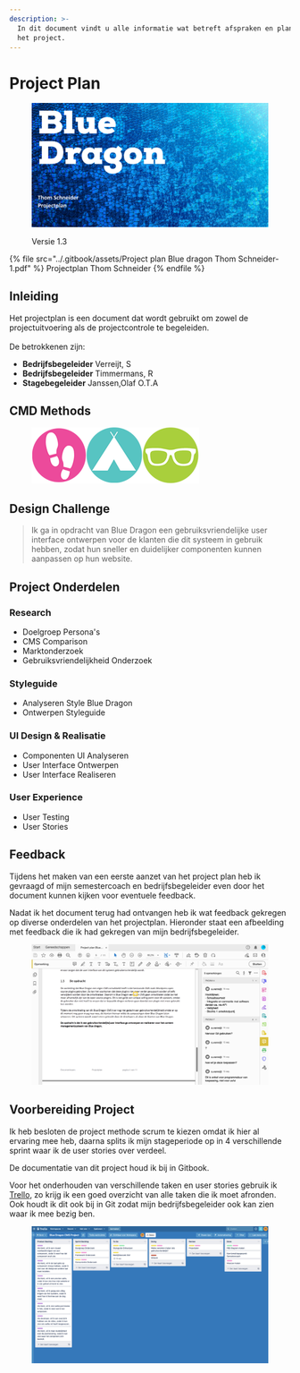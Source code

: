 ```yaml
---
description: >-
  In dit document vindt u alle informatie wat betreft afspraken en planning voor
  het project.
---
```


# Project Plan

<figure><img src="../.gitbook/assets/vakprojectplan.png" alt=""><figcaption><p>Versie 1.3</p></figcaption></figure>

{% file src="../.gitbook/assets/Project plan Blue dragon Thom Schneider-1.pdf" %}
Projectplan Thom Schneider&#x20;
{% endfile %}

## Inleiding

Het projectplan is een document dat wordt gebruikt om zowel de projectuitvoering als de projectcontrole te begeleiden.\
\
De betrokkenen zijn:

* **Bedrijfsbegeleider** Verreijt, S
* **Bedrijfsbegeleider** Timmermans, R
* **Stagebegeleider** Janssen,Olaf O.T.A

## CMD Methods

<figure><img src="../.gitbook/assets/trioangiatri.png" alt=""><figcaption></figcaption></figure>

## Design Challenge

> Ik ga in opdracht van Blue Dragon een gebruiksvriendelijke user interface ontwerpen voor de klanten die dit systeem in gebruik hebben, zodat hun sneller en duidelijker componenten kunnen aanpassen op hun website.

## Project Onderdelen

### Research

* Doelgroep Persona's
* CMS Comparison
* Marktonderzoek
* Gebruiksvriendelijkheid Onderzoek

### Styleguide

* Analyseren Style Blue Dragon
* Ontwerpen Styleguide

### UI Design & Realisatie

* Componenten UI Analyseren
* User Interface Ontwerpen
* User Interface Realiseren

### User Experience

* User Testing
* User Stories

## Feedback

Tijdens het maken van een eerste aanzet van het project plan heb ik gevraagd of mijn semestercoach en bedrijfsbegeleider even door het document kunnen kijken voor eventuele feedback.&#x20;

Nadat ik het document terug had ontvangen heb ik wat feedback gekregen op diverse onderdelen van het projectplan. Hieronder staat een afbeelding met feedback die ik had gekregen van mijn bedrijfsbegeleider.

<figure><img src="../.gitbook/assets/Ss feedback projectplan.png" alt=""><figcaption></figcaption></figure>

## Voorbereiding Project

Ik heb besloten de project methode scrum te kiezen omdat ik hier al ervaring mee heb, daarna splits ik mijn stageperiode op in 4 verschillende sprint waar ik de user stories over verdeel.

De documentatie van dit project houd ik bij in Gitbook.

Voor het onderhouden van verschillende taken en user stories gebruik ik [Trello](https://trello.com/b/ULXzDgUj/blue-dragon-cms-project), zo krijg ik een goed overzicht van alle taken die ik moet afronden. Ook houdt ik dit ook bij in Git zodat mijn bedrijfsbegeleider ook kan zien waar ik mee bezig ben.

<figure><img src="../.gitbook/assets/Schermafbeelding 2022-09-15 om 12.40.13.png" alt=""><figcaption></figcaption></figure>

